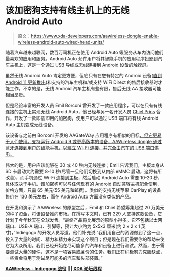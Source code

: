 # 该加密狗支持有线主机上的无线 Android Auto

> 原文：<https://www.xda-developers.com/aawireless-dongle-enable-wireless-android-auto-wired-head-units/>

随着汽车越来越联网，数百万司机正在使用 Android Auto 等服务从车内访问他们最喜欢的应用和服务。Android Auto 允许用户将其智能手机的应用程序投影到汽车主机上，这是一个通过 USB 导线或无线连接到 Android 设备的触摸屏。

虽然无线 Android Auto 肯定更方便，但它只有在您有特定的 Android 设备([直到 Android 11 更新推出](https://www.xda-developers.com/wireless-android-auto-works-android-11-devices-5ghz-wi-fi/))和支持的汽车主机和/或支持 WiFi Direct 的售后接收器时才能工作。不幸的是，无线 Android 汽车主机有些有限，售后无线 AA 接收器可能相当昂贵。

但是经验丰富的开发人员 Emil Borconi 曾开发了一款应用程序，可以在只有有线连接的主机上实现无线 Android Auto，他已经与另一名开发人员 [Chiel Prins](https://forum.xda-developers.com/member.php?u=407678) 合作，开发了一款即插即用的加密狗，使用户可以通过 USB 端口将有线 Android Auto 主机变成无线设备。

该设备与之前由 Borconi 开发的 AAGateWay 应用程序有相似的目标[，但它更易于人们使用。支持运行 Android 9 或更高版本的设备，AAWireless dongle 通过蓝牙连接到用户的智能手机，以建立 Wi-Fi 连接，并完全由汽车的 USB 端口供电。](https://www.xda-developers.com/wireless-android-auto-head-unit-hack/)

伟大的是，用户应该能够在 30 或 40 秒内无线连接；Emil 告诉我们，主板本身从 SD 卡启动大约需要 8-10 秒(尽管一旦他们切换到从内部 eMMC 启动，这将有所改善)，而手机通过 Wi-Fi 连接到主板，然后启动 Android Auto 需要 10-20 秒，具体取决于手机。该加密狗可以与任何现有的 Android 自动兼容主机配合使用，价格方面，只需 65 美元(55 美元和邮费)。类似的支持无线苹果 CarPlay 的设备售价在 130 美元左右，而在 Android Auto 方面没有类似的产品。

在开发和演示了 AAWireless 的原型之后，Emil 和 Chiel 希望筹集超过 20 万美元的种子资金，将该设备推向市场。在撰写本文时，已有 229 人支持这款设备，它计划于今年秋天在全球发售。“最终产品将比展示的原型小得多。它不包括以太网端口、USB-A 端口、引脚等，预计大小约为 5x5x3 厘米(约 2 x 2 x 1 英寸)，”Indiegogo 的开发人员写道。他们补充说:“我们用自己的资源做到了这一点，投入了大量的时间、精力和精力来实现这个项目；但是现在我们需要你的帮助来使它为大众所用。我们已经开始在尽可能多的汽车和设备上进行测试。然而，由于需要测试大量的硬件，这不是一项容易或廉价的任务。我们正在积极努力克服缺点，一些资金将用于测试尽可能多的汽车和头部装置。”

**[AAWireless - Indiegogo 战役](https://www.indiegogo.com/projects/aawireless#/) ||| [XDA 论坛线程](https://forum.xda-developers.com/general/paid-software/android-3-0-proxy-gateway-android-auto-t3813163/)**